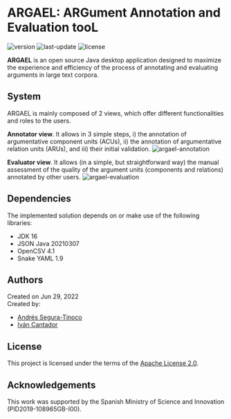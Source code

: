 # ARGAEL: ARGument Annotation and Evaluation tooL
![version](https://img.shields.io/badge/version-0.9.26-blue)
![last-update](https://img.shields.io/badge/last_update-7/29/2022-orange)
![license](https://img.shields.io/badge/license-Apache_2.0-brightgreen)

**ARGAEL** is an open source Java desktop application designed to maximize the experience and efficiency of the process of annotating and evaluating arguments in large text corpora.

## System
ARGAEL is mainly composed of 2 views, which offer different functionalities and roles to the users.

**Annotator view**. It allows in 3 simple steps, i) the annotation of argumentative component units (ACUs), ii) the annotation of argumentative relation units (ARUs), and iii) their initial validation.
![argael-annotation](https://raw.githubusercontent.com/argrecsys/argael/main/images/argael-annotation-view.png)

**Evaluator view**. It allows (in a simple, but straightforward way) the manual assessment of the quality of the argument units (components and relations) annotated by other users.
![argael-evaluation](https://raw.githubusercontent.com/argrecsys/argael/main/images/argael-evaluation-view.png)

## Dependencies
The implemented solution depends on or make use of the following libraries:
- JDK 16
- JSON Java 20210307
- OpenCSV 4.1
- Snake YAML 1.9

## Authors
Created on Jun 29, 2022  
Created by:
- <a href="https://github.com/ansegura7" target="_blank">Andrés Segura-Tinoco</a>
- <a href="http://arantxa.ii.uam.es/~cantador/" target="_blank">Iv&aacute;n Cantador</a>

## License
This project is licensed under the terms of the <a href="https://github.com/argrecsys/argael/blob/main/LICENSE">Apache License 2.0</a>.

## Acknowledgements
This work was supported by the Spanish Ministry of Science and Innovation (PID2019-108965GB-I00).
